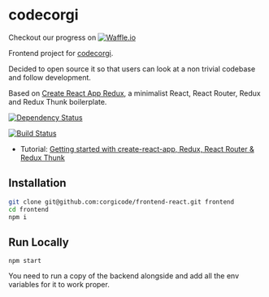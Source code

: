# codecorgi

Checkout our progress on [![Waffle.io](https://badge.waffle.io/corgicode/frontend-react.svg?columns=all)](https://waffle.io/corgicode/frontend-react)

Frontend project for [codecorgi](codecorgi.co).

Decided to open source it so that users can look at a non trivial codebase and follow development.

Based on [Create React App Redux](https://github.com/notrab/create-react-app-redux.git), a minimalist React, React Router,
Redux and Redux Thunk boilerplate.

[![Dependency Status](https://dependencyci.com/github/corgicode/frontend-react/badge)](https://dependencyci.com/github/corgicode/frontend-react)

[![Build Status](https://circleci.com/gh/corgicode/frontend-react.svg?style=shield)](https://circleci.com/gh/corgicode/frontend-react)

* Tutorial: [Getting started with create-react-app, Redux, React Router & Redux Thunk](https://medium.com/@notrab/getting-started-with-create-react-app-redux-react-router-redux-thunk-d6a19259f71f)

## Installation

```bash
git clone git@github.com:corgicode/frontend-react.git frontend
cd frontend
npm i
```

## Run Locally

```
npm start
```

You need to run a copy of the backend alongside and add all the env variables for it to work proper.
